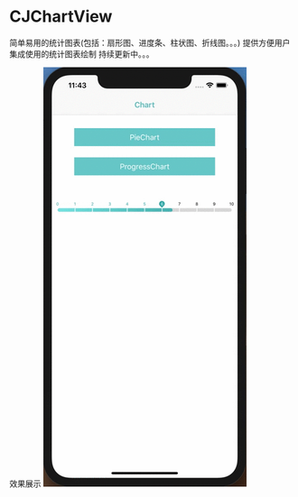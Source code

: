 # CJChartView
简单易用的统计图表(包括：扇形图、进度条、柱状图、折线图。。。)
提供方便用户集成使用的统计图表绘制
持续更新中。。。

效果展示
![img](https://github.com/CircusJonathan/CJChartView/blob/master/CJChartExample/Others/gif/ChartExampleShow.gif)
